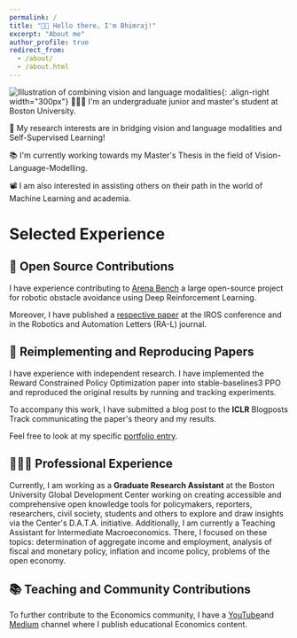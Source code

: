 ```yaml
---
permalink: /
title: "👋🏼 Hello there, I'm Bhimraj!"
excerpt: "About me"
author_profile: true
redirect_from: 
  - /about/
  - /about.html
---
```




![Illustration of combining vision and language modalities](/images/image_to_text_vis.png){: .align-right width="300px"}
👨🏻‍💻 I'm an undergraduate junior and master's student at Boston University.

🔬 My research interests are in bridging vision and language modalities and Self-Supervised Learning!

📚 I'm currently working towards my Master's Thesis in the field of Vision-Language-Modelling.

📽️ I am also interested in assisting others on their path in the world of Machine Learning and academia.

# Selected Experience

## 🤖 Open Source Contributions
I have experience contributing to [Arena Bench](https://github.com/Arena-Rosnav) a large open-source project for robotic obstacle avoidance using Deep Reinforcement Learning.

Moreover, I have published a [respective paper](https://sudo-boris.github.io/publication/2022-Arena-Bench) at the IROS conference and in the Robotics and Automation Letters (RA-L) journal.

## 📜 Reimplementing and Reproducing Papers
I have experience with independent research. I have implemented the Reward Constrained Policy Optimization paper into stable-baselines3 PPO and reproduced the original results by running and tracking experiments.

To accompany this work, I have submitted a blog post to the **ICLR** Blogposts Track communicating the paper's theory and my results.

Feel free to look at my specific [portfolio entry](https://sudo-boris.github.io/portfolio/RCPPO/).

## 👨🏻‍🔬 Professional Experience
Currently, I am working as a **Graduate Research Assistant** at the Boston University Global Development Center working on creating accessible and comprehensive open knowledge tools for policymakers, reporters, researchers, civil society, students and others to explore and draw insights via the Center's D.A.T.A. initiative. Additionally, I am currently a Teaching Assistant for Intermediate Macroeconomics. There, I focused on these topics: determination of aggregate income and employment, analysis of fiscal and monetary policy, inflation and income policy, problems of the open economy. 

## 📚 Teaching and Community Contributions

To further contribute to the Economics community, I have a [YouTube](https://www.youtube.com/@econoinsight)and [Medium](https://medium.com/) channel where I publish educational Economics content.







